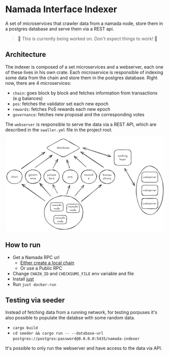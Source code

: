 # Namada Interface Indexer

A set of microservices that crawler data from a namada node, store them in a postgres database and serve them via a REST api.

> 🔧 This is currently being worked on. Don't expect things to work! 🔧

## Architecture

The indexer is composed of a set microservices and a webserver, each one of these lives in his own crate. Each microservice is responsible of indexing some data from the chain and store them in the postgres database. Right now, there are 4 microservices:
- `chain`: goes block by block and fetches information from transactions (e.g balances)
- `pos`: fetches the validator set each new epoch
- `rewards`: fetches PoS rewards each new epoch
- `governance`: fetches new proposal and the corresponding votes

The `webserver` is responsible to serve the data via a REST API, which are described in the `swaller.yml` file in the project root.

![Namada indexer architecture](docs/architecture.png "Architecture")

## How to run

- Get a Namada RPC url
    - [Either create a local chain ](https://github.com/anoma/namada/blob/main/scripts/gen_localnet.py)
    - Or use a Public RPC 
- Change `CHAIN_ID` and `CHECKSUMS_FILE` env variable and file
- Install [just](https://github.com/casey/just)
- Run `just docker-run`

## Testing via seeder

Instead of fetching data from a running network, for testing porpuses it's also possible to populate the databse with some random data.

- `cargo build`
- `cd seeder && cargo run -- --database-url postgres://postgres:password@0.0.0.0:5435/namada-indexer`

It's possible to only run the webserver and have access to the data via API.
